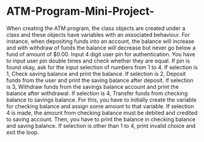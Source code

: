 # ATM-Program-Mini-Project-

When creating the ATM program, the class objects are created under a class and these objects have variables with an associated behaviour. For instance, when depositing funds into an account, the balance will increase and with withdraw of funds the balance will decrease but never go below a fund of amount of $0.00. Input 4 digit user pin for authentication. You have to input user pin double times and check whether they are equal. If pin is found okay, ask for the input selection of numbers from 1 to 4. If selection is 1, Check saving balance and print the balance. If selection is 2, Deposit funds from the user and print the saving balance after deposit. If selection is 3, Withdraw funds from the savings balance account and print the balance after withdrawal. If selection is 4, Transfer funds from checking balance to savings balance. For this, you have to initially create the variable for checking balance and assign some amount to that variable. If selection 4 is made, the amount from checking balance must be debited and credited to saving account. Then, you have to print the balance in checking balance and saving balance. If selection is other than 1 to 4, print invalid choice and exit the loop.
